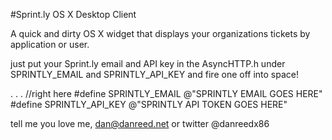 #Sprint.ly OS X Desktop Client

A quick and dirty OS X widget that displays your organizations tickets by application or user.

just put your Sprint.ly email and API key in the AsyncHTTP.h under SPRINTLY_EMAIL and SPRINTLY_API_KEY and fire one off into space!

.
.
.
//right here
#define SPRINTLY_EMAIL @"SPRINTLY EMAIL GOES HERE"
#define SPRINTLY_API_KEY @"SPRINTLY API TOKEN GOES HERE"

tell me you love me, dan@danreed.net or twitter @danreedx86
